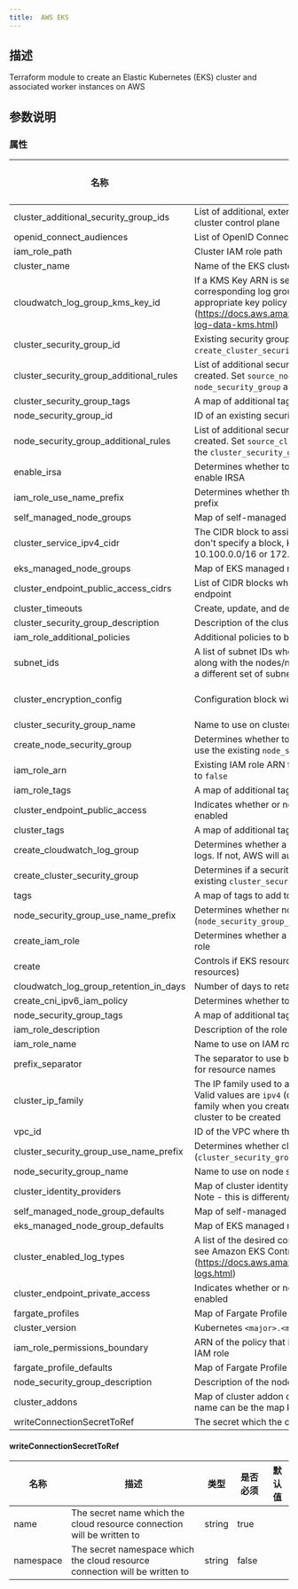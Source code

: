 ```yaml
---
title:  AWS EKS
---
```


## 描述

Terraform module to create an Elastic Kubernetes (EKS) cluster and associated worker instances on AWS

## 参数说明


### 属性

 名称 | 描述 | 类型 | 是否必须 | 默认值 
 ------------ | ------------- | ------------- | ------------- | ------------- 
 cluster_additional_security_group_ids | List of additional, externally created security group IDs to attach to the cluster control plane | list(string) | false |  
 openid_connect_audiences | List of OpenID Connect audience client IDs to add to the IRSA provider | list(string) | false |  
 iam_role_path | Cluster IAM role path | string | false |  
 cluster_name | Name of the EKS cluster | string | false |  
 cloudwatch_log_group_kms_key_id | If a KMS Key ARN is set, this key will be used to encrypt the corresponding log group. Please be sure that the KMS Key has an appropriate key policy (https://docs.aws.amazon.com/AmazonCloudWatch/latest/logs/encrypt-log-data-kms.html) | string | false |  
 cluster_security_group_id | Existing security group ID to be attached to the cluster. Required if `create_cluster_security_group` = `false` | string | false |  
 cluster_security_group_additional_rules | List of additional security group rules to add to the cluster security group created. Set `source_node_security_group = true` inside rules to set the `node_security_group` as source | any | false |  
 cluster_security_group_tags | A map of additional tags to add to the cluster security group created | map(string) | false |  
 node_security_group_id | ID of an existing security group to attach to the node groups created | string | false |  
 node_security_group_additional_rules | List of additional security group rules to add to the node security group created. Set `source_cluster_security_group = true` inside rules to set the `cluster_security_group` as source | any | false |  
 enable_irsa | Determines whether to create an OpenID Connect Provider for EKS to enable IRSA | bool | false |  
 iam_role_use_name_prefix | Determines whether the IAM role name (`iam_role_name`) is used as a prefix | string | false |  
 self_managed_node_groups | Map of self-managed node group definitions to create | any | false |  
 cluster_service_ipv4_cidr | The CIDR block to assign Kubernetes service IP addresses from. If you don't specify a block, Kubernetes assigns addresses from either the 10.100.0.0/16 or 172.20.0.0/16 CIDR blocks | string | false |  
 eks_managed_node_groups | Map of EKS managed node group definitions to create | any | false |  
 cluster_endpoint_public_access_cidrs | List of CIDR blocks which can access the Amazon EKS public API server endpoint | list(string) | false |  
 cluster_timeouts | Create, update, and delete timeout configurations for the cluster | map(string) | false |  
 cluster_security_group_description | Description of the cluster security group created | string | false |  
 iam_role_additional_policies | Additional policies to be added to the IAM role | list(string) | false |  
 subnet_ids | A list of subnet IDs where the EKS cluster (ENIs) will be provisioned along with the nodes/node groups. Node groups can be deployed within a different set of subnet IDs from within the node group configuration | list(string) | false |  
 cluster_encryption_config | Configuration block with encryption configuration for the cluster | list(object({\n    provider_key_arn = string\n    resources        = list(string)\n  })) | false |  
 cluster_security_group_name | Name to use on cluster security group created | string | false |  
 create_node_security_group | Determines whether to create a security group for the node groups or use the existing `node_security_group_id` | bool | false |  
 iam_role_arn | Existing IAM role ARN for the cluster. Required if `create_iam_role` is set to `false` | string | false |  
 iam_role_tags | A map of additional tags to add to the IAM role created | map(string) | false |  
 cluster_endpoint_public_access | Indicates whether or not the Amazon EKS public API server endpoint is enabled | bool | false |  
 cluster_tags | A map of additional tags to add to the cluster | map(string) | false |  
 create_cloudwatch_log_group | Determines whether a log group is created by this module for the cluster logs. If not, AWS will automatically create one if logging is enabled | bool | false |  
 create_cluster_security_group | Determines if a security group is created for the cluster or use the existing `cluster_security_group_id` | bool | false |  
 tags | A map of tags to add to all resources | map(string) | false |  
 node_security_group_use_name_prefix | Determines whether node security group name (`node_security_group_name`) is used as a prefix | string | false |  
 create_iam_role | Determines whether a an IAM role is created or to use an existing IAM role | bool | false |  
 create | Controls if EKS resources should be created (affects nearly all resources) | bool | false |  
 cloudwatch_log_group_retention_in_days | Number of days to retain log events. Default retention - 90 days | number | false |  
 create_cni_ipv6_iam_policy | Determines whether to create an [`AmazonEKS_CNI_IPv6_Policy`](https://docs.aws.amazon.com/eks/latest/userguide/cni-iam-role.html#cni-iam-role-create-ipv6-policy) | bool | false |  
 node_security_group_tags | A map of additional tags to add to the node security group created | map(string) | false |  
 iam_role_description | Description of the role | string | false |  
 iam_role_name | Name to use on IAM role created | string | false |  
 prefix_separator | The separator to use between the prefix and the generated timestamp for resource names | string | false |  
 cluster_ip_family | The IP family used to assign Kubernetes pod and service addresses. Valid values are `ipv4` (default) and `ipv6`. You can only specify an IP family when you create a cluster, changing this value will force a new cluster to be created | string | false |  
 vpc_id | ID of the VPC where the cluster and its nodes will be provisioned | string | false |  
 cluster_security_group_use_name_prefix | Determines whether cluster security group name (`cluster_security_group_name`) is used as a prefix | string | false |  
 node_security_group_name | Name to use on node security group created | string | false |  
 cluster_identity_providers | Map of cluster identity provider configurations to enable for the cluster. Note - this is different/separate from IRSA | any | false |  
 self_managed_node_group_defaults | Map of self-managed node group default configurations | any | false |  
 eks_managed_node_group_defaults | Map of EKS managed node group default configurations | any | false |  
 cluster_enabled_log_types | A list of the desired control plane logs to enable. For more information, see Amazon EKS Control Plane Logging documentation (https://docs.aws.amazon.com/eks/latest/userguide/control-plane-logs.html) | list(string) | false |  
 cluster_endpoint_private_access | Indicates whether or not the Amazon EKS private API server endpoint is enabled | bool | false |  
 fargate_profiles | Map of Fargate Profile definitions to create | any | false |  
 cluster_version | Kubernetes `<major>.<minor>` version to use for the EKS cluster (i.e.: `1.21`) | string | false |  
 iam_role_permissions_boundary | ARN of the policy that is used to set the permissions boundary for the IAM role | string | false |  
 fargate_profile_defaults | Map of Fargate Profile default configurations | any | false |  
 node_security_group_description | Description of the node security group created | string | false |  
 cluster_addons | Map of cluster addon configurations to enable for the cluster. Addon name can be the map keys or set with `name` | any | false |  
 writeConnectionSecretToRef | The secret which the cloud resource connection will be written to | [writeConnectionSecretToRef](#writeConnectionSecretToRef) | false |  


#### writeConnectionSecretToRef

 名称 | 描述 | 类型 | 是否必须 | 默认值 
 ------------ | ------------- | ------------- | ------------- | ------------- 
 name | The secret name which the cloud resource connection will be written to | string | true |  
 namespace | The secret namespace which the cloud resource connection will be written to | string | false |  
